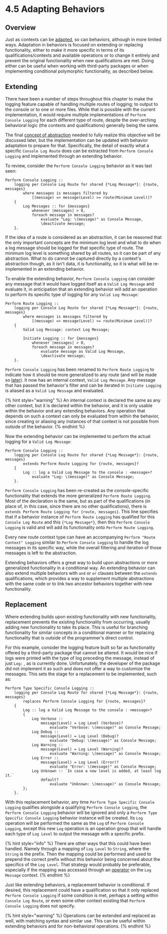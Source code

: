 # 4.5 Adapting Behaviors

## Overview

Just as contexts can be [adapted](../chapter-2-creating-context/2.3-adaptation.md), so can behaviors, although in more limited ways. Adaptation in behaviors is focused on extending or replacing functionality, either to make it more specific in terms of its qualifications/contexts and available operations or to change it entirely and prevent the original functionality when new qualifications are met. Doing either can be useful when working with third-party packages or when implementing conditional polymorphic functionality, as described below.

## Extending

There have been a number of steps throughout this chapter to make the logging feature capable of handling multiple routes of logging; to output to the console or to one or more files. While that is possible with the current implementation, it would require multiple implementations of `Perform Console Logging` for each different type of route, despite the over-arching behavioral logic (the contexts and qualifications) generally being the same.

The final [concept of abstraction](../chapter-6-abstracting-contexts/6.1-contracts.md#with-behaviors) needed to fully realize this objective will be discussed later, but the implementation can be updated with behavior adaptation to prepare for that. Specifically, the detail of exactly what a specific `Console Log Route` does can be extracted from `Perform Console Logging` and implemented through an extending behavior.

To review, consider the `Perform Console Logging` behavior as it was last seen:

```
Perform Console Logging ::
    logging per Console Log Route for shared {*Log Message*}: {route, messages}
        where messages is messages filtered by 
            [(message) => message(Level) >= route(Minimum Level)]?
    {
        Log Messages :: for {messages} 
            whenever |messages| > 0, 
            foreach message in messages?
                evaluate "Log: \(message)" as Console Message,
                \deactivate message;
    }.
```

If the idea of a route is considered as an abstraction, it can be reasoned that the only important concepts are the minimum log level and what to do when a log message should be logged for that specific type of route. The minimum log level is something shared by all routes, so it can be part of any abstraction. What to do cannot be captured directly by a context's abstraction though, as it isn't data, it is functionality, so it is what will be re-implemented in an extending behavior.

To enable the extending behavior, `Perform Console Logging` can consider any message that it would have logged itself as a `Valid Log Message` and evaluate it, in anticipation that an extending behavior will add an operation to perform its specific type of logging for any `Valid Log Message`:

```
Perform Route Logging ::
    logging per Console Log Route for shared {*Log Message*}: {route, messages}
        where messages is messages filtered by 
            [(message) => message(Level) >= route(Minimum Level)]?
    {
        Valid Log Message: context Log Message;
        
        Initiate Logging :: for {messages} 
            whenever |messages| > 0, 
            foreach message in messages?
                evaluate message as Valid Log Message,
                \deactivate message;
    }.
```

`Perform Console Logging` has been renamed to `Perform Route Logging` to indicate how it should be more generalized to any route (and will be made so [later](../chapter-6-abstracting-contexts/6.1-contracts.md#with-behaviors)). It now has an internal context, `Valid Log Message`. Any message that has passed the behavior's filter and can be iterated in `Initiate Logging` is aliased as a `Valid Log Message` and evaluated.

{% hint style="warning" %}
An internal context is declared the same as any other context, but it is declared within the behavior, and it is only usable within the behavior and any extending behaviors. Any operation that depends on such a context can only be evaluated from within the behavior, since creating or aliasing any instances of that context is not possible from outside of the behavior.
{% endhint %}

Now the extending behavior can be implemented to perform the actual logging for a `Valid Log Message`:

```
Perform Console Logging ::
    logging per Console Log Route for shared {*Log Message*}: {route, messages}
        extends Perform Route Logging for {route, messages}?
    {
        Log :: log a Valid Log Message to the console : <message>?
            evaluate "Log: \(message)" as Console Message;
    }.
```

`Perform Console Logging` has been re-created as the console-specific functionality that extends the more generalized `Perform Route Logging`. Most of the declaration is the same, but as part of the qualifications (in place of, in this case, since there are no other qualifications), there is `extends Perform Route Logging for {route, messages}`. This line specifies that if a behavior instance of `Perform Route Logging` has qualified for this `Console Log Route` and this `{*Log Message*}`, then this `Perform Console Logging` is valid and will add its functionality onto `Perform Route Logging`.

Every new route context type can have an accompanying `Perform "Route Context" Logging` similar to `Perform Console Logging` to handle the log messages in its specific way, while the overall filtering and iteration of those messages is left to the abstraction.

Extending behaviors offers a great way to build upon abstractions or more generalized functionality in a conditional way. An extending behavior can also extend multiple behaviors with `and` or `or` clauses between the `extends` qualifications, which provides a way to supplement multiple abstractions with the same code or to link two ancestor behaviors together with new functionality.



## Replacement

Where extending builds upon existing functionality with new functionality, replacement prevents the existing functionality from occurring, usually adding new functionality to take its place. This is useful for branching functionality for similar concepts in a conditional manner or for replacing functionality that is outside of the programmer's direct control.

For this example, consider the logging feature built so far as functionality offered by a third-party package that cannot be altered. It would be nice if logs were printed with the type of log preceding the message, instead of just `Log:` , as is currently done. Unfortunately, the developer of the package did not implement it as such and does not offer a way to customize the messages. This sets the stage for a replacement to be implemented, such as:

```
Perform Type Specific Console Logging ::
    logging per Console Log Route for shared {*Log Message*}: {route, messages}
        replaces Perform Console Logging for {route, messages}?
    {
        Log :: log a Valid Log Message to the console : <message>?
        {
            Log Verbose :: 
                message(Level) = Log Level (Verbose)?
                    evaluate "Verbose: \(message)" as Console Message;
            Log Debug :: 
                message(Level) = Log Level (Debug)?
                    evaluate "Debug: \(message)" as Console Message;
            Log Warning :: 
                message(Level) = Log Level (Warning)?
                    evaluate "Warning: \(message)" as Console Message;
            Log Error :: 
                message(Level) = Log Level (Error)?
                    evaluate "Error: \(message)" as Console Message;
            Log Unknown :: `In case a new level is added, at least log it.`
                default?
                    evaluate "Unknown: \(message)" as Console Message;
        };
    }.
```

With this replacement behavior, any time `Perform Type Specific Console Logging` qualifies alongside a qualifying `Perform Console Logging`, the `Perform Console Logging` behavior will be ignored and only a `Perform Type Specific Console Logging` behavior instance will be created. Its `Log` operation will be performed the same as the `Log` of `Perform Console Logging`, except this new `Log` operation is an operation group that will handle each type of `Log Level` to output the message with a specific prefix.

{% hint style="info" %}
There are other ways that this could have been handled. Namely through a mapping of `Log Level` to `String`, where the `String` is the prefix. Then the mapping could be performed and used to prepend the correct prefix without this behavior being concerned about the specifics of the `Log Level`. That strategy would probably be preferable, especially if the mapping was accessed through an [operator](../chapter-2-creating-context/2.2-decorators.md#operators) on the `Log Message` context.
{% endhint %}

Just like extending behaviors, a replacement behavior is conditional. If desired, this replacement could have a qualification so that it only replaced `Perform Console Logging` if some condition is met, perhaps a setting within `Console Log Route`, or even some other context existing that `Perform Console Logging` does not specify.

{% hint style="warning" %}
Operations can be extended and replaced as well, with matching syntax and similar use. This can be useful within extending behaviors and for non-behavioral operations.
{% endhint %}
